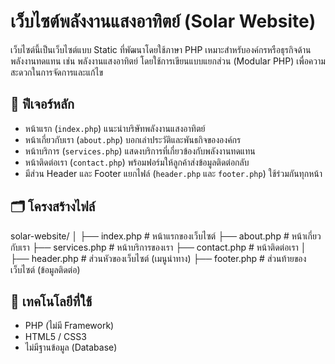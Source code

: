 # เว็บไซต์พลังงานแสงอาทิตย์ (Solar Website)

เว็บไซต์นี้เป็นเว็บไซต์แบบ Static ที่พัฒนาโดยใช้ภาษา PHP เหมาะสำหรับองค์กรหรือธุรกิจด้านพลังงานทดแทน เช่น พลังงานแสงอาทิตย์ โดยใช้การเขียนแบบแยกส่วน (Modular PHP) เพื่อความสะดวกในการจัดการและแก้ไข

## 🔆 ฟีเจอร์หลัก

- หน้าแรก (`index.php`) แนะนำบริษัทพลังงานแสงอาทิตย์
- หน้าเกี่ยวกับเรา (`about.php`) บอกเล่าประวัติและพันธกิจขององค์กร
- หน้าบริการ (`services.php`) แสดงบริการที่เกี่ยวข้องกับพลังงานทดแทน
- หน้าติดต่อเรา (`contact.php`) พร้อมฟอร์มให้ลูกค้าส่งข้อมูลติดต่อกลับ
- มีส่วน Header และ Footer แยกไฟล์ (`header.php` และ `footer.php`) ใช้ร่วมกันทุกหน้า

## 🗂️ โครงสร้างไฟล์

solar-website/
│
├── index.php # หน้าแรกของเว็บไซต์
├── about.php # หน้าเกี่ยวกับเรา
├── services.php # หน้าบริการของเรา
├── contact.php # หน้าติดต่อเรา
│
├── header.php # ส่วนหัวของเว็บไซต์ (เมนูนำทาง)
├── footer.php # ส่วนท้ายของเว็บไซต์ (ข้อมูลติดต่อ)

## 🧰 เทคโนโลยีที่ใช้

- PHP (ไม่มี Framework)
- HTML5 / CSS3
- ไม่มีฐานข้อมูล (Database)
